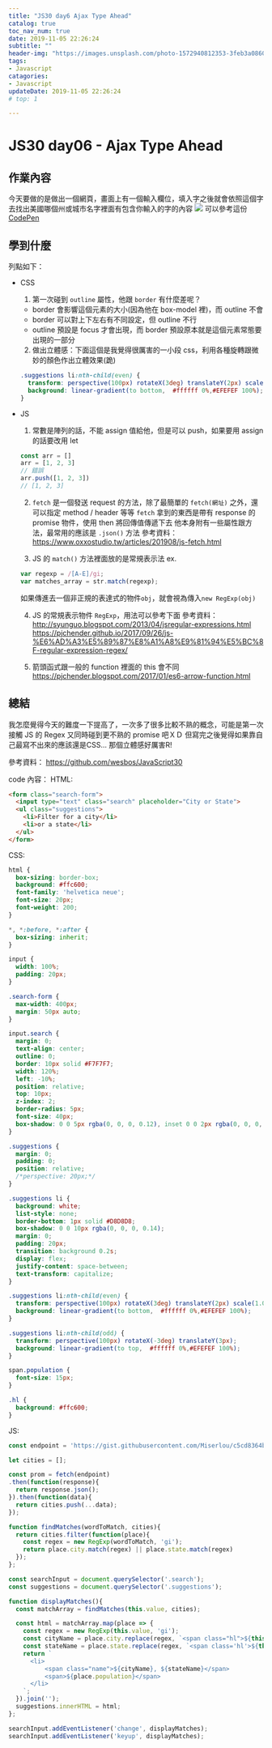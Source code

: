 ```yaml
---
title: "JS30 day6 Ajax Type Ahead"
catalog: true
toc_nav_num: true
date: 2019-11-05 22:26:24
subtitle: ""
header-img: "https://images.unsplash.com/photo-1572940812353-3feb3a08600d?ixlib=rb-1.2.1&ixid=eyJhcHBfaWQiOjEyMDd9&auto=format&fit=crop&w=1567&q=80"
tags:
- Javascript
catagories:
- Javascript
updateDate: 2019-11-05 22:26:24
# top: 1

---
```


# JS30 day06 - Ajax Type Ahead

## 作業內容

今天要做的是做出一個網頁，畫面上有一個輸入欄位，填入字之後就會依照這個字去找出美國哪個州或城市名字裡面有包含你輸入的字的內容
![](https://i.imgur.com/jd6Bh1c.png)
可以參考這份 [CodePen](https://codepen.io/gbvjpsln/pen/abbYoJX)


## 學到什麼

列點如下：

- CSS
  1. 第一次碰到 `outline` 屬性，他跟 `border` 有什麼差呢？
    - border 會影響這個元素的大小(因為他在 box-model 裡)，而 outline 不會
    - border 可以對上下左右有不同設定，但 outline 不行
    - outline 預設是 focus 才會出現，而 border 預設原本就是這個元素常態要出現的一部分
  2. 做出立體感：下面這個是我覺得很厲害的一小段 css，利用各種旋轉跟微妙的顏色作出立體效果(跪)
  ```css
  .suggestions li:nth-child(even) {
    transform: perspective(100px) rotateX(3deg) translateY(2px) scale(1.001);
    background: linear-gradient(to bottom,  #ffffff 0%,#EFEFEF 100%);
  }
  ```

- JS
  1. 常數是陣列的話，不能 assign 值給他，但是可以 push，如果要用 assign 的話要改用 let
  ```js
  const arr = []
  arr = [1, 2, 3]
  // 錯誤
  arr.push([1, 2, 3])
  // [1, 2, 3]
  ```

  2. `fetch` 是一個發送 request 的方法，除了最簡單的 `fetch(網址)` 之外，還可以指定 method / header 等等
  `fetch` 拿到的東西是帶有 response 的 promise 物件，使用 then 將回傳值傳遞下去
  他本身附有一些屬性跟方法，最常用的應該是 `.json()` 方法
  參考資料：https://www.oxxostudio.tw/articles/201908/js-fetch.html

  3. JS 的 `match()` 方法裡面放的是常規表示法
  ex. 
  ```js
  var regexp = /[A-E]/gi;
  var matches_array = str.match(regexp);
  ```
  如果傳進去一個非正規的表達式的物件`obj`，就會視為傳入`new RegExp(obj)`

  4. JS 的常規表示物件 `RegExp`，用法可以參考下面
  參考資料： http://syunguo.blogspot.com/2013/04/jsregular-expressions.html
  https://pjchender.github.io/2017/09/26/js-%E6%AD%A3%E5%89%87%E8%A1%A8%E9%81%94%E5%BC%8F-regular-expression-regex/

  4. 箭頭函式跟一般的 function 裡面的 this 會不同 https://pjchender.blogspot.com/2017/01/es6-arrow-function.html

## 總結

我怎麼覺得今天的難度一下提高了，一次多了很多比較不熟的概念，可能是第一次接觸 JS 的 Regex 又同時碰到更不熟的 promise 吧ＸＤ 
但寫完之後覺得如果靠自己最寫不出來的應該還是CSS... 那個立體感好厲害R!


參考資料：
https://github.com/wesbos/JavaScript30

code 內容：
HTML:
```html
<form class="search-form">
  <input type="text" class="search" placeholder="City or State">
  <ul class="suggestions">
    <li>Filter for a city</li>
    <li>or a state</li>
  </ul>
</form>
```
CSS:
```css
html {
  box-sizing: border-box;
  background: #ffc600;
  font-family: 'helvetica neue';
  font-size: 20px;
  font-weight: 200;
}

*, *:before, *:after {
  box-sizing: inherit;
}

input {
  width: 100%;
  padding: 20px;
}

.search-form {
  max-width: 400px;
  margin: 50px auto;
}

input.search {
  margin: 0;
  text-align: center;
  outline: 0;
  border: 10px solid #F7F7F7;
  width: 120%;
  left: -10%;
  position: relative;
  top: 10px;
  z-index: 2;
  border-radius: 5px;
  font-size: 40px;
  box-shadow: 0 0 5px rgba(0, 0, 0, 0.12), inset 0 0 2px rgba(0, 0, 0, 0.19);
}

.suggestions {
  margin: 0;
  padding: 0;
  position: relative;
  /*perspective: 20px;*/
}

.suggestions li {
  background: white;
  list-style: none;
  border-bottom: 1px solid #D8D8D8;
  box-shadow: 0 0 10px rgba(0, 0, 0, 0.14);
  margin: 0;
  padding: 20px;
  transition: background 0.2s;
  display: flex;
  justify-content: space-between;
  text-transform: capitalize;
}

.suggestions li:nth-child(even) {
  transform: perspective(100px) rotateX(3deg) translateY(2px) scale(1.001);
  background: linear-gradient(to bottom,  #ffffff 0%,#EFEFEF 100%);
}

.suggestions li:nth-child(odd) {
  transform: perspective(100px) rotateX(-3deg) translateY(3px);
  background: linear-gradient(to top,  #ffffff 0%,#EFEFEF 100%);
}

span.population {
  font-size: 15px;
}

.hl {
  background: #ffc600;
}

```
JS:
```js
const endpoint = 'https://gist.githubusercontent.com/Miserlou/c5cd8364bf9b2420bb29/raw/2bf258763cdddd704f8ffd3ea9a3e81d25e2c6f6/cities.json';

let cities = [];

const prom = fetch(endpoint)
.then(function(response){
  return response.json();
}).then(function(data){
  return cities.push(...data);
});

function findMatches(wordToMatch, cities){
  return cities.filter(function(place){
    const regex = new RegExp(wordToMatch, 'gi');
    return place.city.match(regex) || place.state.match(regex)
  });
};

const searchInput = document.querySelector('.search');
const suggestions = document.querySelector('.suggestions');

function displayMatches(){
  const matchArray = findMatches(this.value, cities);

  const html = matchArray.map(place => {
    const regex = new RegExp(this.value, 'gi');
    const cityName = place.city.replace(regex, `<span class="hl">${this.value}</span>`)
    const stateName = place.state.replace(regex, `<span class='hl'>${this.value}</span>`)
    return `
      <li>
          <span class="name">${cityName}, ${stateName}</span>
          <span>${place.population}</span>
      </li>
    `;
  }).join('');
  suggestions.innerHTML = html;
};

searchInput.addEventListener('change', displayMatches);
searchInput.addEventListener('keyup', displayMatches);

```
